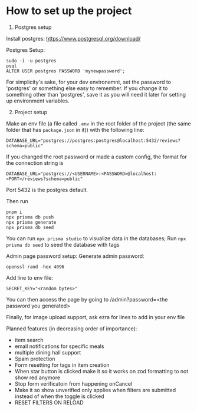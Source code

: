 # How to set up the project

1. Postgres setup

Install postgres: https://www.postgresql.org/download/

Postgres Setup:

```
sudo -i -u postgres
psql
ALTER USER postgres PASSWORD 'mynewpassword';
```

For simplicity's sake, for your dev environemnt, set the password to 'postgres' or something else easy to remember. If you change it to something other than 'postgres', save it as you will need it later for setting up environment variables.

2. Project setup

Make an env file (a file called `.env` in the root folder of the project (the same folder that has `package.json` in it)) with the following line:

```
DATABASE_URL="postgres://postgres:postgres@localhost:5432/reviews?schema=public"
```

If you changed the root password or made a custom config, the format for the connection string is

```
DATABASE_URL="postgres://<USERNAME>:<PASSWORD>@localhost:<PORT>/reviews?schema=public"
```

Port 5432 is the postgres default.

Then run

```
pnpm i
npx prisma db push
npx prisma generate
npx prisma db seed
```

You can run `npx prisma studio` to visualize data in the databases;
Run `npx prisma db seed` to seed the database with tags

Admin page password setup:
Generate admin password:

```
openssl rand -hex 4096
```

Add line to env file:

```
SECRET_KEY="<random bytes>"

```

You can then access the page by going to /admin?password=\<the password you generated\>

Finally, for image upload support, ask ezra for lines to add in your env file

Planned features (in decreasing order of importance):

- item search
- email notifications for specific meals
- multiple dining hall support
- Spam protection
- Form resetting for tags in item creation
- When star button is clicked make it so it works on zod formatting to not show red anymore
- Stop form verificatoin from happening onCancel
- Make it so show unverified only applies when filters are submitted instead of when the toggle is clicked
- RESET FILTERS ON RELOAD
